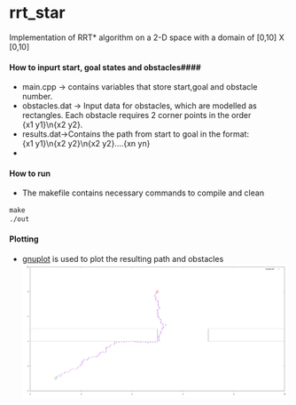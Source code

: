 # rrt_star

Implementation of RRT* algorithm on a 2-D space with a domain of [0,10] X [0,10]
#### How to inpurt start, goal states and obstacles####
* main.cpp -> contains variables that store start,goal and obstacle number.
* obstacles.dat -> Input data for obstacles, which are modelled as rectangles. Each obstacle requires 2 corner points in the order <br />{x1 y1}\n{x2 y2}.
* results.dat->Contains the path from start to goal in the format: <br />{x1 y1}\n{x2 y2}\n{x2 y2}....{xn yn}
* 
#### How to run ####
* The makefile contains necessary commands to compile and clean
```
make
./out
```
#### Plotting ####
* [gnuplot](http://www.gnuplot.info/) is used to plot the resulting path and obstacles
![picture alt](https://github.com/safarve/rrt_star/blob/main/plot1.png "A demo plot")


